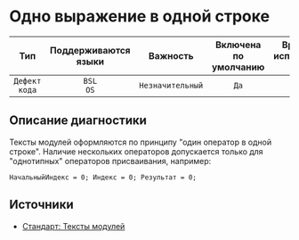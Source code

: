 # Одно выражение в одной строке

| Тип | Поддерживаются<br/>языки | Важность | Включена<br/>по умолчанию | Время на<br/>исправление (мин) | Тэги |
| :-: | :-: | :-: | :-: | :-: | :-: |
| `Дефект кода` | `BSL`<br/>`OS` | `Незначительный` | `Да` | `2` | `standard`<br/>`design` |

<!-- Блоки выше заполняются автоматически, не трогать -->
## Описание диагностики

Тексты модулей оформляются по принципу "один оператор в одной строке". Наличие нескольких операторов допускается только для "однотипных" операторов присваивания, например:

`НачальныйИндекс = 0; Индекс = 0; Результат = 0;`

## Источники

* [Стандарт: Тексты модулей](https://its.1c.ru/db/v8std#content:456:hdoc)
